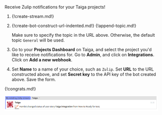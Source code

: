 Receive Zulip notifications for your Taiga projects!

1. {!create-stream.md!}

1. {!create-bot-construct-url-indented.md!}
   {!append-topic.md!}

    Make sure to specify the topic in the URL above. Otherwise, the
    default topic `General` will be used.

1. Go to your **Projects Dashboard** on Taiga, and select the project you'd like to
   receive notifications for. Go to **Admin**, and click on  **Integrations**.
   Click on **Add a new webhook**.

1. Set **Name** to a name of your choice, such as `Zulip`. Set **URL** to the
   URL constructed above, and set **Secret key** to the API key of the bot created
   above. Save the form.

{!congrats.md!}

![](/static/images/integrations/taiga/001.png)

